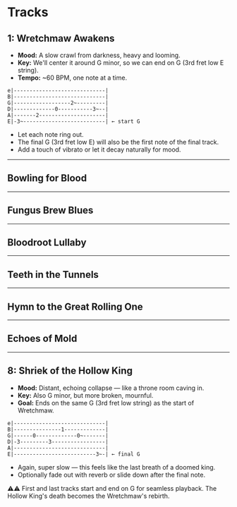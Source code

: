 Tracks
====

## 1: Wretchmaw Awakens

- **Mood:** A slow crawl from darkness, heavy and looming.
- **Key:** We'll center it around G minor, so we can end on G (3rd fret low E string).
- **Tempo:** ~60 BPM, one note at a time.

```
e|-----------------------------|
B|-----------------------------|
G|------------------2~---------|
D|-------------0-----------3~--|
A|-------2---------------------|
E|-3~--------------------------| ← start G
```

- Let each note ring out.
- The final G (3rd fret low E) will also be the first note of the final track.
- Add a touch of vibrato or let it decay naturally for mood.

***

## Bowling for Blood

***

## Fungus Brew Blues

***

## Bloodroot Lullaby

***

## Teeth in the Tunnels

***

## Hymn to the Great Rolling One

***

## Echoes of Mold

***

## 8: Shriek of the Hollow King

- **Mood:** Distant, echoing collapse — like a throne room caving in.
- **Key:** Also G minor, but more broken, mournful.
- **Goal:** Ends on the same G (3rd fret low string) as the start of Wretchmaw.

```
e|-----------------------------|
B|---------------1-------------|
G|------0-------------0~-------|
D|-3---------3-----------------|
A|-----------------------------|
E|--------------------------3~-| ← final G
```

- Again, super slow — this feels like the last breath of a doomed king.
- Optionally fade out with reverb or slide down after the final note.

⚠️⚠️ First and last tracks start and end on G for seamless playback. The Hollow King's death becomes the Wretchmaw's rebirth.
